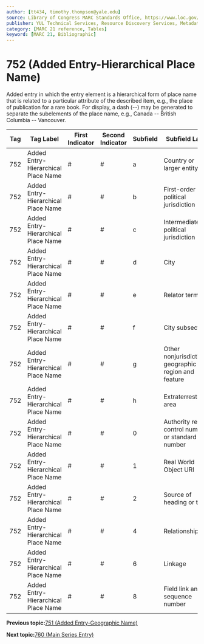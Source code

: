```yaml
---
author: [tt434, timothy.thompson@yale.edu]
source: Library of Congress MARC Standards Office, https://www.loc.gov/marc/bibliographic/bd752.html
publisher: YUL Technical Services, Resource Discovery Services, Metadata Services Unit
category: [MARC 21 reference, Tables]
keyword: [MARC 21, Bibliographic]
---
```


# 752 \(Added Entry-Hierarchical Place Name\)

Added entry in which the entry element is a hierarchical form of place name that is related to a particular attribute of the described item, e.g., the place of publication for a rare book. For display, a dash \(--\) may be generated to separate the subelements of the place name, e.g., Canada -- British Columbia -- Vancouver.

|Tag|Tag Label|First Indicator|Second Indicator|Subfield|Subfield Label|Repeatable|
|---|---------|---------------|----------------|--------|--------------|----------|
|752|Added Entry-Hierarchical Place Name|\#|\#|a|Country or larger entity|T|
|752|Added Entry-Hierarchical Place Name|\#|\#|b|First-order political jurisdiction|F|
|752|Added Entry-Hierarchical Place Name|\#|\#|c|Intermediate political jurisdiction|T|
|752|Added Entry-Hierarchical Place Name|\#|\#|d|City|F|
|752|Added Entry-Hierarchical Place Name|\#|\#|e|Relator term|T|
|752|Added Entry-Hierarchical Place Name|\#|\#|f|City subsection|T|
|752|Added Entry-Hierarchical Place Name|\#|\#|g|Other nonjurisdictional geographic region and feature|T|
|752|Added Entry-Hierarchical Place Name|\#|\#|h|Extraterrestrial area|T|
|752|Added Entry-Hierarchical Place Name|\#|\#|0|Authority record control number or standard number|T|
|752|Added Entry-Hierarchical Place Name|\#|\#|1|Real World Object URI|T|
|752|Added Entry-Hierarchical Place Name|\#|\#|2|Source of heading or term|F|
|752|Added Entry-Hierarchical Place Name|\#|\#|4|Relationship|T|
|752|Added Entry-Hierarchical Place Name|\#|\#|6|Linkage|F|
|752|Added Entry-Hierarchical Place Name|\#|\#|8|Field link and sequence number|T|

**Previous topic:**[751 \(Added Entry-Geographic Name\)](../tables/751_bib_table.md)

**Next topic:**[760 \(Main Series Entry\)](../tables/760_bib_table.md)

